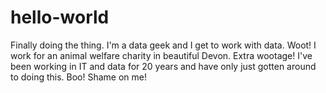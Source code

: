 # hello-world
Finally doing the thing.
I'm a data geek and I get to work with data. Woot!
I work for an animal welfare charity in beautiful Devon. Extra wootage!
I've been working in IT and data for 20 years and have only just gotten around to doing this. Boo! Shame on me!
